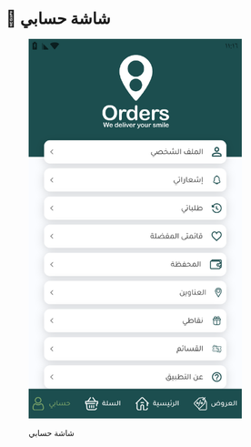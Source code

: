 # 📲 شاشة حسابي

<figure><img src="../../../.gitbook/assets/Screenshot_٢٠٢٥٠٧٢٩-١١١٦٤٣.png" alt="" width="375"><figcaption><p>شاشة حسابي</p></figcaption></figure>

<p align="right"></p>
